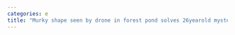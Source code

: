 ```yaml
---
categories: e
title: "Murky shape seen by drone in forest pond solves 26yearold mystery Texas cops say"
---
```

